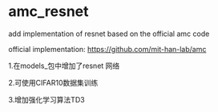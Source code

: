 # amc_resnet
add implementation of resnet based on the official amc code

official implementation: https://github.com/mit-han-lab/amc

1.在models_包中增加了resnet 网络

2.可使用CIFAR10数据集训练

3.增加强化学习算法TD3

